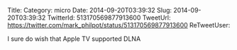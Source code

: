 Title: 
Category: micro
Date: 2014-09-20T03:39:32
Slug: 2014-09-20T03:39:32
TwitterId: 513170569877913600
TweetUrl: https://twitter.com/mark_philpot/status/513170569877913600
ReTweetUser: 

I sure do wish that Apple TV supported DLNA
